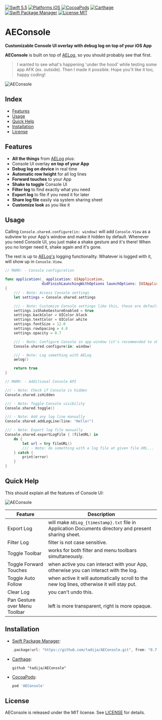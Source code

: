 [![Swift 5.5](https://img.shields.io/badge/Swift-5.5-orange.svg?style=flat)](https://swift.org)
[![Platforms iOS](https://img.shields.io/badge/Platforms-iOS-lightgray.svg?style=flat)](http://www.apple.com)
[![CocoaPods](https://img.shields.io/cocoapods/v/AEConsole.svg?style=flat)](https://cocoapods.org/pods/AEConsole)
[![Carthage](https://img.shields.io/badge/Carthage-compatible-brightgreen.svg?style=flat)](https://github.com/Carthage/Carthage)
[![Swift Package Manager](https://img.shields.io/badge/SPM-compatible-brightgreen.svg)](https://github.com/apple/swift-package-manager)
[![License MIT](https://img.shields.io/badge/License-MIT-lightgrey.svg?style=flat)](https://github.com/tadija/AELog/blob/master/LICENSE)

# AEConsole

**Customizable Console UI overlay with debug log on top of your iOS App**

**AEConsole** is built on top of [AELog](https://github.com/tadija/AELog), so you should probably see that first.
> I wanted to see what's happening 'under the hood' while testing some app AFK (ex. outside).
> Then I made it possible. Hope you'll like it too, happy coding!

![AEConsole](http://tadija.net/projects/AEConsole/AEConsole.png)

## Index
- [Features](#features)
- [Usage](#usage)
- [Quick Help](#quick-help)
- [Installation](#installation)
- [License](#license)

## Features
- **All the things** from [AELog](https://github.com/tadija/AELog) plus:
- Console UI overlay **on top of your App**
- **Debug log on device** in real time
- **Automatic row height** for all log lines
- **Forward touches** to your App
- **Shake to toggle** Console UI
- **Filter log** to find exactly what you need
- **Export log** to file if you need it for later
- **Share log file** easily via system sharing sheet
- **Customize look** as you like it

## Usage

Calling `Console.shared.configure(in: window)` will add `Console.View` as a subview to your App's window and make it hidden by default.
Whenever you need Console UI, you just make a shake gesture and it's there! When you no longer need it, shake again and it's gone.

The rest is up to [AELog's](https://github.com/tadija/AELog) logging functionality. Whatever is logged with it, will show up in `Console.View`.

```swift
// MARK: - Console configuration

func application(_ application: UIApplication,
                 didFinishLaunchingWithOptions launchOptions: [UIApplicationLaunchOptionsKey: Any]?) -> Bool
{
    /// - Note: Access Console settings
    let settings = Console.shared.settings

    /// - Note: Customize Console settings like this, these are defaults:
    settings.isShakeGestureEnabled = true
    settings.backColor = UIColor.black
    settings.textColor = UIColor.white
    settings.fontSize = 12.0
    settings.rowSpacing = 4.0
    settings.opacity = 0.7

    /// - Note: Configure Console in app window (it's recommended to skip this for public release)
    Console.shared.configure(in: window)

    /// - Note: Log something with AELog
    aelog()

    return true
}
```

```swift
// MARK: - Additional Console API

/// - Note: Check if Console is hidden
Console.shared.isHidden

/// - Note: Toggle Console visibility
Console.shared.toggle()

/// - Note: Add any log line manually
Console.shared.addLogLine(line: "Hello!")

/// - Note: Export log file manually
Console.shared.exportLogFile { (fileURL) in
    do {
        let url = try fileURL()
        /// - Note: do something with a log file at given file URL...
    } catch {
        print(error)
    }
}
```

## Quick Help

This should explain all the features of Console UI:

![AEConsole](http://tadija.net/projects/AEConsole/AEConsole-QuickHelp.png)

Feature | Description
------------ | -------------
Export Log | will make `AELog_{timestamp}.txt` file in Application Documents directory and present sharing sheet.
Filter Log | filter is not case sensitive.
Toggle Toolbar | works for both filter and menu toolbars simultaneously.
Toggle Forward Touches | when active you can interact with your App, otherwise you can interact with the log.
Toggle Auto Follow | when active it will automatically scroll to the new log lines, otherwise it will stay put.
Clear Log | you can't undo this.
Pan Gesture over Menu Toolbar | left is more transparent, right is more opaque.

## Installation

- [Swift Package Manager](https://swift.org/package-manager/):
    
    ```swift
    .package(url: "https://github.com/tadija/AEConsole.git", from: "0.7.1")
    ```
  
- [Carthage](https://github.com/Carthage/Carthage):

	```ogdl
	github "tadija/AEConsole"
	```
	
- [CocoaPods](http://cocoapods.org/):

	```ruby
	pod 'AEConsole'
	```

## License
AEConsole is released under the MIT license. See [LICENSE](LICENSE) for details.
